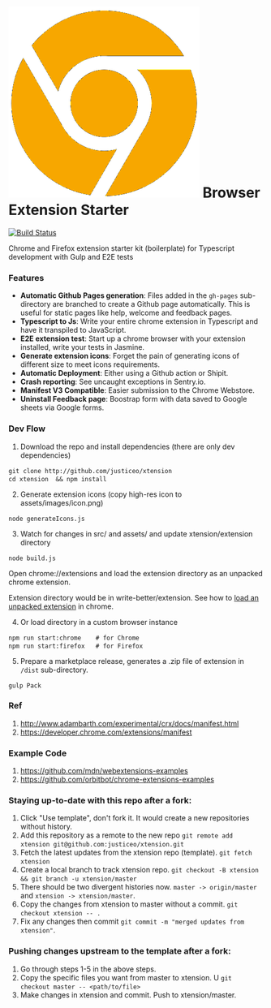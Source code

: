 # ![logo](src/assets/icon.png) Browser Extension Starter

[![Build Status](https://travis-ci.org/justiceo/chrome-extension-starter.svg?branch=master)](https://travis-ci.org/justiceo/chrome-extension-starter)

Chrome and Firefox extension starter kit (boilerplate) for Typescript development with Gulp and E2E tests

### Features
* **Automatic Github Pages generation**: Files added in the `gh-pages` sub-directory are branched to create a Github page automatically. This is useful for static pages like help, welcome and feedback pages.
* **Typescript to Js**: Write your entire chrome extension in Typescript and have it transpiled to JavaScript.
* **E2E extension test**: Start up a chrome browser with your extension installed, write your tests in Jasmine.
* **Generate extension icons**: Forget the pain of generating icons of different size to meet icons requirements.
* **Automatic Deployment**: Either using a Github action or Shipit.
* **Crash reporting**: See uncaught exceptions in Sentry.io.
* **Manifest V3 Compatible**: Easier submission to the Chrome Webstore.
* **Uninstall Feedback page**: Boostrap form with data saved to Google sheets via Google forms.

### Dev Flow

1. Download the repo and install dependencies (there are only dev dependencies)
```
git clone http://github.com/justiceo/xtension 
cd xtension  && npm install  
```

2. Generate extension icons (copy high-res icon to assets/images/icon.png)
```
node generateIcons.js
```

3. Watch for changes in src/ and assets/ and update xtension/extension directory
```
node build.js
```
Open chrome://extensions and load the extension directory as an unpacked chrome extension.

Extension directory would be in write-better/extension. See how to [load an unpacked extension](https://developer.chrome.com/extensions/getstarted#manifest) in chrome.

4. Or load directory in a custom browser instance

```
npm run start:chrome    # for Chrome
npm run start:firefox   # for Firefox
```

5. Prepare a marketplace release, generates a .zip file of extension in `/dist` sub-directory.
```
gulp Pack 
```


### Ref

1. http://www.adambarth.com/experimental/crx/docs/manifest.html
2. https://developer.chrome.com/extensions/manifest

### Example Code
1. https://github.com/mdn/webextensions-examples
2. https://github.com/orbitbot/chrome-extensions-examples


### Staying up-to-date with this repo after a fork:
1. Click "Use template", don't fork it. It would create a new repositories without history.
2. Add this repository as a remote to the new repo
`git remote add xtension git@github.com:justiceo/xtension.git`
3. Fetch the latest updates from the xtension repo (template).
`git fetch xtension`
4. Create a local branch to track xtension repo.
`git checkout -B xtension && git branch -u xtension/master`
5. There should be two divergent histories now. `master -> origin/master` and `xtension -> xtension/master`.
6. Copy the changes from xtension to master without a commit.
`git checkout xtension -- .` 
7. Fix any changes then commit
`git commit -m "merged updates from xtension"`.


### Pushing changes upstream to the template after a fork:
1. Go through steps 1-5 in the above steps.
2. Copy the specific files you want from master to xtension. U
`git checkout master -- <path/to/file>`
3. Make changes in xtension and commit. Push to xtension/master.
